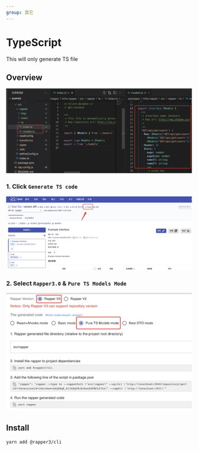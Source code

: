 ```yaml
---
group: 其它
---
```


# TypeScript

This will only generate TS file

## Overview

<img width="950px" src="./images/ts-type-file.jpg"/>

### 1. Click `Generate TS code`

<img width="850px" src="./images/ts-generate.jpg">

### 2. Select `Rapper3.0` & `Pure TS Models Mode`

<img width="850px" src="./images/pure-ts-models.jpg">

## Install

```bash
yarn add @rapper3/cli
```
